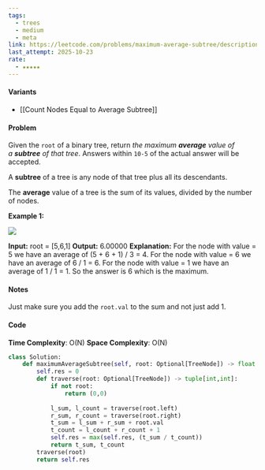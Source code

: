 ```yaml
---
tags:
  - trees
  - medium
  - meta
link: https://leetcode.com/problems/maximum-average-subtree/description/
last_attempt: 2025-10-23
rate:
  - ★★★★★
---
```

#### Variants
- [[Count Nodes Equal to Average Subtree]]

#### Problem
Given the `root` of a binary tree, return _the maximum **average** value of a **subtree** of that tree_. Answers within `10-5` of the actual answer will be accepted.

A **subtree** of a tree is any node of that tree plus all its descendants.

The **average** value of a tree is the sum of its values, divided by the number of nodes.

**Example 1:**

![](https://assets.leetcode.com/uploads/2019/04/09/1308_example_1.png)

**Input:** root = [5,6,1]
**Output:** 6.00000
**Explanation:** 
For the node with value = 5 we have an average of (5 + 6 + 1) / 3 = 4.
For the node with value = 6 we have an average of 6 / 1 = 6.
For the node with value = 1 we have an average of 1 / 1 = 1.
So the answer is 6 which is the maximum.

#### Notes
Just make sure you add the `root.val` to the sum and not just add 1. 

#### Code
**Time Complexity**: O(N)
**Space Complexity**: O(N)

```python
class Solution:
    def maximumAverageSubtree(self, root: Optional[TreeNode]) -> float:
        self.res = 0
        def traverse(root: Optional[TreeNode]) -> tuple[int,int]:
            if not root:
                return (0,0)
            
            l_sum, l_count = traverse(root.left)
            r_sum, r_count = traverse(root.right)
            t_sum = l_sum + r_sum + root.val
            t_count = l_count + r_count + 1
            self.res = max(self.res, (t_sum / t_count))
            return t_sum, t_count
        traverse(root)
        return self.res
```
